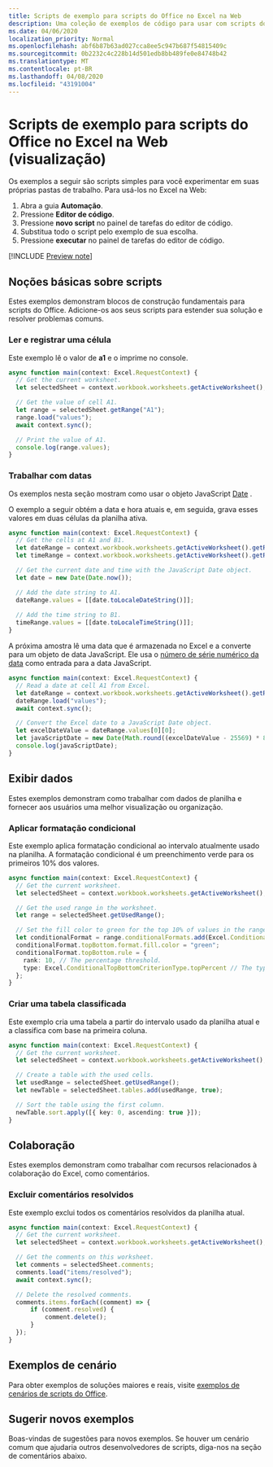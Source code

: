 ```yaml
---
title: Scripts de exemplo para scripts do Office no Excel na Web
description: Uma coleção de exemplos de código para usar com scripts do Office no Excel na Web.
ms.date: 04/06/2020
localization_priority: Normal
ms.openlocfilehash: abf6b87b63ad027cca8ee5c947b687f54815409c
ms.sourcegitcommit: 0b2232c4c228b14d501edb8bb489fe0e84748b42
ms.translationtype: MT
ms.contentlocale: pt-BR
ms.lasthandoff: 04/08/2020
ms.locfileid: "43191004"
---
```

# <a name="sample-scripts-for-office-scripts-in-excel-on-the-web-preview"></a>Scripts de exemplo para scripts do Office no Excel na Web (visualização)

Os exemplos a seguir são scripts simples para você experimentar em suas próprias pastas de trabalho. Para usá-los no Excel na Web:

1. Abra a guia **Automação**.
2. Pressione **Editor de código**.
3. Pressione **novo script** no painel de tarefas do editor de código.
4. Substitua todo o script pelo exemplo de sua escolha.
5. Pressione **executar** no painel de tarefas do editor de código.

[!INCLUDE [Preview note](../includes/preview-note.md)]

## <a name="scripting-basics"></a>Noções básicas sobre scripts

Estes exemplos demonstram blocos de construção fundamentais para scripts do Office. Adicione-os aos seus scripts para estender sua solução e resolver problemas comuns.

### <a name="read-and-log-one-cell"></a>Ler e registrar uma célula

Este exemplo lê o valor de **a1** e o imprime no console.

``` TypeScript
async function main(context: Excel.RequestContext) {
  // Get the current worksheet.
  let selectedSheet = context.workbook.worksheets.getActiveWorksheet();

  // Get the value of cell A1.
  let range = selectedSheet.getRange("A1");
  range.load("values");
  await context.sync();

  // Print the value of A1.
  console.log(range.values);
}
```

### <a name="work-with-dates"></a>Trabalhar com datas

Os exemplos nesta seção mostram como usar o objeto JavaScript [Date](https://developer.mozilla.org/docs/web/javascript/reference/global_objects/date) .

O exemplo a seguir obtém a data e hora atuais e, em seguida, grava esses valores em duas células da planilha ativa.

```TypeScript
async function main(context: Excel.RequestContext) {
  // Get the cells at A1 and B1.
  let dateRange = context.workbook.worksheets.getActiveWorksheet().getRange("A1");
  let timeRange = context.workbook.worksheets.getActiveWorksheet().getRange("B1");

  // Get the current date and time with the JavaScript Date object.
  let date = new Date(Date.now());

  // Add the date string to A1.
  dateRange.values = [[date.toLocaleDateString()]];
  
  // Add the time string to B1.
  timeRange.values = [[date.toLocaleTimeString()]];
}
```

A próxima amostra lê uma data que é armazenada no Excel e a converte para um objeto de data JavaScript. Ele usa o [número de série numérico da data](https://support.office.com/article/now-function-3337fd29-145a-4347-b2e6-20c904739c46) como entrada para a data JavaScript.

```TypeScript
async function main(context: Excel.RequestContext) {
  // Read a date at cell A1 from Excel.
  let dateRange = context.workbook.worksheets.getActiveWorksheet().getRange("A1");
  dateRange.load("values");
  await context.sync();

  // Convert the Excel date to a JavaScript Date object.
  let excelDateValue = dateRange.values[0][0];
  let javaScriptDate = new Date(Math.round((excelDateValue - 25569) * 86400 * 1000));
  console.log(javaScriptDate);
}
```

## <a name="display-data"></a>Exibir dados

Estes exemplos demonstram como trabalhar com dados de planilha e fornecer aos usuários uma melhor visualização ou organização.

### <a name="apply-conditional-formatting"></a>Aplicar formatação condicional

Este exemplo aplica formatação condicional ao intervalo atualmente usado na planilha. A formatação condicional é um preenchimento verde para os primeiros 10% dos valores.

```TypeScript
async function main(context: Excel.RequestContext) {
  // Get the current worksheet.
  let selectedSheet = context.workbook.worksheets.getActiveWorksheet();

  // Get the used range in the worksheet.
  let range = selectedSheet.getUsedRange();

  // Set the fill color to green for the top 10% of values in the range.
  let conditionalFormat = range.conditionalFormats.add(Excel.ConditionalFormatType.topBottom);
  conditionalFormat.topBottom.format.fill.color = "green";
  conditionalFormat.topBottom.rule = {
    rank: 10, // The percentage threshold.
    type: Excel.ConditionalTopBottomCriterionType.topPercent // The type of the top/bottom condition.
  };
}
```

### <a name="create-a-sorted-table"></a>Criar uma tabela classificada

Este exemplo cria uma tabela a partir do intervalo usado da planilha atual e a classifica com base na primeira coluna.

```TypeScript
async function main(context: Excel.RequestContext) {
  // Get the current worksheet.
  let selectedSheet = context.workbook.worksheets.getActiveWorksheet();

  // Create a table with the used cells.
  let usedRange = selectedSheet.getUsedRange();
  let newTable = selectedSheet.tables.add(usedRange, true);

  // Sort the table using the first column.
  newTable.sort.apply([{ key: 0, ascending: true }]);
}
```

## <a name="collaboration"></a>Colaboração

Estes exemplos demonstram como trabalhar com recursos relacionados à colaboração do Excel, como comentários.

### <a name="delete-resolved-comments"></a>Excluir comentários resolvidos

Este exemplo exclui todos os comentários resolvidos da planilha atual.

```TypeScript
async function main(context: Excel.RequestContext) {
  // Get the current worksheet.
  let selectedSheet = context.workbook.worksheets.getActiveWorksheet();

  // Get the comments on this worksheet.
  let comments = selectedSheet.comments;
  comments.load("items/resolved");
  await context.sync();

  // Delete the resolved comments.
  comments.items.forEach((comment) => {
      if (comment.resolved) {
          comment.delete();
      }
  });
}
```

## <a name="scenario-samples"></a>Exemplos de cenário

Para obter exemplos de soluções maiores e reais, visite [exemplos de cenários de scripts do Office](scenarios/sample-scenario-overview.md).

## <a name="suggest-new-samples"></a>Sugerir novos exemplos

Boas-vindas de sugestões para novos exemplos. Se houver um cenário comum que ajudaria outros desenvolvedores de scripts, diga-nos na seção de comentários abaixo.
